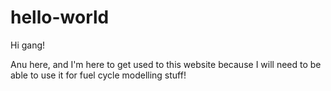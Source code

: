 # hello-world
Hi gang!

Anu here, and I'm here to get used to this website because I will need to be able to use it for fuel cycle modelling stuff!
